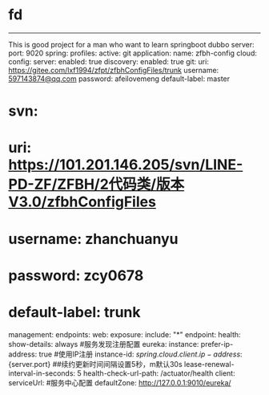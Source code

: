 # fd
-----------------
This is good project for a man who want to learn springboot dubbo 
server:
  port: 9020
spring:
  profiles:
    active: git
  application:
    name: zfbh-config
  cloud:
    config:
      server:
        enabled: true
        discovery:
          enabled: true
        git:
          uri: https://gitee.com/lxf1994/zfpt/zfbhConfigFiles/trunk
          username: 597143874@qq.com
          password: afeilovemeng
          default-label: master
#
#        svn:
#          uri: https://101.201.146.205/svn/LINE-PD-ZF/ZFBH/2代码类/版本V3.0/zfbhConfigFiles
#          username: zhanchuanyu
#          password: zcy0678
#          default-label: trunk

management:
  endpoints:
    web:
      exposure:
        include: "*"
  endpoint:
    health:
      show-details: always
#服务发现注册配置
eureka:
  instance:
    prefer-ip-address: true #使用IP注册
    instance-id: ${spring.cloud.client.ip-address}:${server.port}
    ##续约更新时间间隔设置5秒，m默认30s
    lease-renewal-interval-in-seconds: 5
    health-check-url-path: /actuator/health
  client:
    serviceUrl:
      #服务中心配置
      defaultZone: http://127.0.0.1:9010/eureka/